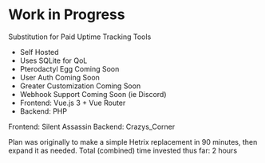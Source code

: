 # Work in Progress
Substitution for Paid Uptime Tracking Tools
- Self Hosted
- Uses SQLite for QoL
- Pterodactyl Egg Coming Soon
- User Auth Coming Soon
- Greater Customization Coming Soon
- Webhook Support Coming Soon (ie Discord)
- Frontend: Vue.js 3 + Vue Router
- Backend: PHP

Frontend: Silent Assassin
Backend: Crazys_Corner

Plan was originally to make a simple Hetrix replacement in 90 minutes, then expand it as needed. 
Total (combined) time invested thus far: 2 hours
